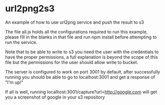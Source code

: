 # url2png2s3
An example of how to use url2png service and push the result to s3

The file all.js holds all the configurations required to run this example, please fill in the blanks in that file and run npm install before attempting to run the service.

Note that to be able to write to s3 you need the user with the credentials to have the proper permissions, a full explanation is beyond the scope of this file but the permissions for the user should allow write to bucket.

The server is configured to work on port 3001 by default, after successfully running you should be able to go to localhost:3001 and get a response of "I'm up!"

If all is well, running localhost:3001/capture?url=http://google.com will get you a screenshot of google in your s3 repository
